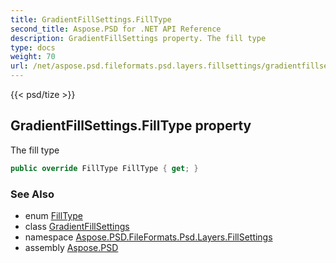 ```yaml
---
title: GradientFillSettings.FillType
second_title: Aspose.PSD for .NET API Reference
description: GradientFillSettings property. The fill type
type: docs
weight: 70
url: /net/aspose.psd.fileformats.psd.layers.fillsettings/gradientfillsettings/filltype/
---
```

{{< psd/tize >}}
## GradientFillSettings.FillType property

The fill type

```csharp
public override FillType FillType { get; }
```

### See Also

* enum [FillType](../../filltype/)
* class [GradientFillSettings](../)
* namespace [Aspose.PSD.FileFormats.Psd.Layers.FillSettings](../../gradientfillsettings/)
* assembly [Aspose.PSD](../../../)


